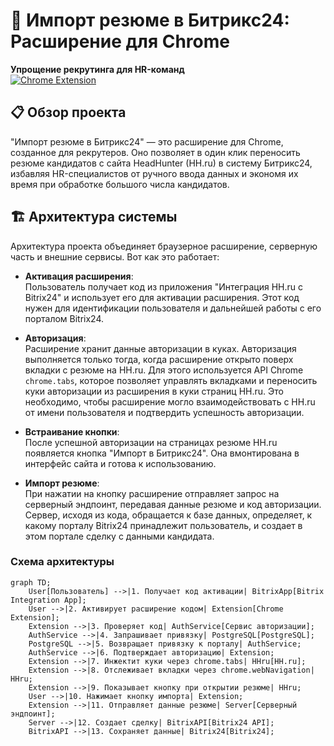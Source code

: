 # 🔄 Импорт резюме в Битрикс24: Расширение для Chrome  
**Упрощение рекрутинга для HR-команд**  
[![Chrome Extension](https://img.shields.io/badge/Chrome_Web_Store-4.5/5⭐-4285F4?logo=googlechrome&logoColor=white)](https://chromewebstore.google.com/detail/%D0%B8%D0%BC%D0%BF%D0%BE%D1%80%D1%82-%D1%80%D0%B5%D0%B7%D1%8E%D0%BC%D0%B5/mjepbnolegdpfonnhhjjjgffiidibbkc?pli=1)

## 📋 Обзор проекта  
"Импорт резюме в Битрикс24" — это расширение для Chrome, созданное для рекрутеров. Оно позволяет в один клик переносить резюме кандидатов с сайта HeadHunter (HH.ru) в систему Битрикс24, избавляя HR-специалистов от ручного ввода данных и экономя их время при обработке большого числа кандидатов.

## 🏗️ Архитектура системы  
Архитектура проекта объединяет браузерное расширение, серверную часть и внешние сервисы. Вот как это работает:

- **Активация расширения**:  
  Пользователь получает код из приложения "Интеграция HH.ru с Bitrix24" и использует его для активации расширения. Этот код нужен для идентификации пользователя и дальнейшей работы с его порталом Bitrix24.

- **Авторизация**:  
  Расширение хранит данные авторизации в куках. Авторизация выполняется только тогда, когда расширение открыто поверх вкладки с резюме на HH.ru. Для этого используется API Chrome `chrome.tabs`, которое позволяет управлять вкладками и переносить куки авторизации из расширения в куки страниц HH.ru. Это необходимо, чтобы расширение могло взаимодействовать с HH.ru от имени пользователя и подтвердить успешность авторизации.

- **Встраивание кнопки**:  
  После успешной авторизации на страницах резюме HH.ru появляется кнопка "Импорт в Битрикс24". Она вмонтирована в интерфейс сайта и готова к использованию.

- **Импорт резюме**:  
  При нажатии на кнопку расширение отправляет запрос на серверный эндпоинт, передавая данные резюме и код авторизации. Сервер, исходя из кода, обращается к базе данных, определяет, к какому порталу Bitrix24 принадлежит пользователь, и создает в этом портале сделку с данными кандидата.

### Схема архитектуры  
```mermaid
graph TD;
    User[Пользователь] -->|1. Получает код активации| BitrixApp[Bitrix Integration App];
    User -->|2. Активирует расширение кодом| Extension[Chrome Extension];
    Extension -->|3. Проверяет код| AuthService[Сервис авторизации];
    AuthService -->|4. Запрашивает привязку| PostgreSQL[PostgreSQL];
    PostgreSQL -->|5. Возвращает привязку к порталу| AuthService;
    AuthService -->|6. Подтверждает авторизацию| Extension;
    Extension -->|7. Инжектит куки через chrome.tabs| HHru[HH.ru];
    Extension -->|8. Отслеживает вкладки через chrome.webNavigation| HHru;
    Extension -->|9. Показывает кнопку при открытии резюме| HHru;
    User -->|10. Нажимает кнопку импорта| Extension;
    Extension -->|11. Отправляет данные резюме| Server[Серверный эндпоинт];
    Server -->|12. Создает сделку| BitrixAPI[Bitrix24 API];
    BitrixAPI -->|13. Сохраняет данные| Bitrix24[Bitrix24];
```

